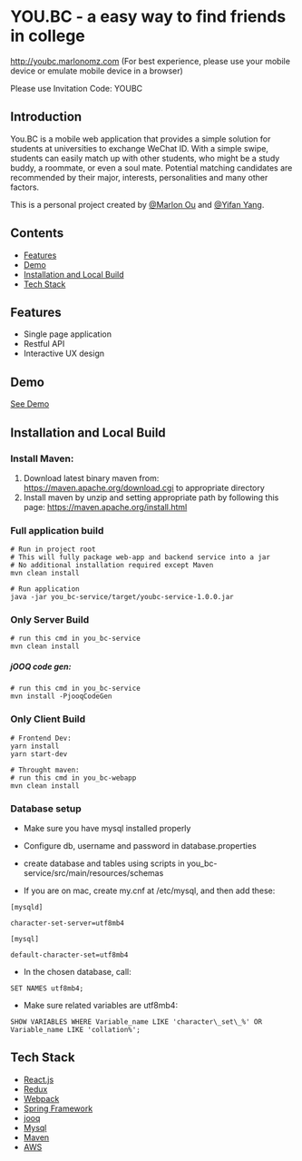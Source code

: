 # YOU.BC - a easy way to find friends in college #
http://youbc.marlonomz.com (For best experience, please use your mobile device or emulate mobile device in a browser)

Please use Invitation Code: YOUBC

## Introduction
You.BC is a mobile web application that provides a simple solution for students at universities to exchange WeChat ID. With a simple swipe, students can easily match up with other students, who might be a study buddy, a roommate, or even a soul mate. Potential matching candidates are recommended by their major, interests, personalities and many other factors.

This is a personal project created by [@Marlon Ou](https://github.com/omzmarlon) and [@Yifan Yang](https://github.com/tomyang729/).

## Contents

* [Features](#features)
* [Demo](#demo)
* [Installation and Local Build](#installation-and-local-build)
* [Tech Stack](#tech-stack)

## Features
* Single page application
* Restful API
* Interactive UX design

## Demo
[See Demo](https://youtu.be/2L7fTw9j4LA)

## Installation and Local Build

### Install Maven:
1. Download latest binary maven from: https://maven.apache.org/download.cgi  to appropriate directory
2. Install maven by unzip and setting appropriate path by following this page: https://maven.apache.org/install.html

### Full application build
~~~~
# Run in project root
# This will fully package web-app and backend service into a jar
# No additional installation required except Maven
mvn clean install
~~~~
~~~~
# Run application
java -jar you_bc-service/target/youbc-service-1.0.0.jar
~~~~

### Only Server Build
~~~~
# run this cmd in you_bc-service
mvn clean install
~~~~


##### jOOQ code gen:
~~~~
# run this cmd in you_bc-service
mvn install -PjooqCodeGen
~~~~

### Only Client Build
~~~~
# Frontend Dev:
yarn install
yarn start-dev

# Throught maven:
# run this cmd in you_bc-webapp
mvn clean install
~~~~
### Database setup
* Make sure you have mysql installed properly
* Configure db, username and password in database.properties
* create database and tables using scripts in you_bc-service/src/main/resources/schemas 

* If you are on mac, create my.cnf at /etc/mysql, and then add these:
~~~~
[mysqld]

character-set-server=utf8mb4

[mysql]

default-character-set=utf8mb4 
~~~~

* In the chosen database, call:
~~~~
SET NAMES utf8mb4;
~~~~

* Make sure related variables are utf8mb4:

~~~~
SHOW VARIABLES WHERE Variable_name LIKE 'character\_set\_%' OR Variable_name LIKE 'collation%';
~~~~

## Tech Stack

* [React.js](https://reactjs.org/)
* [Redux](https://redux.js.org/)
* [Webpack](https://webpack.js.org)
* [Spring Framework](https://spring.io/)
* [jooq](https://www.jooq.org/)
* [Mysql](https://www.mysql.com/)
* [Maven](https://maven.apache.org/)
* [AWS](https://aws.amazon.com/)